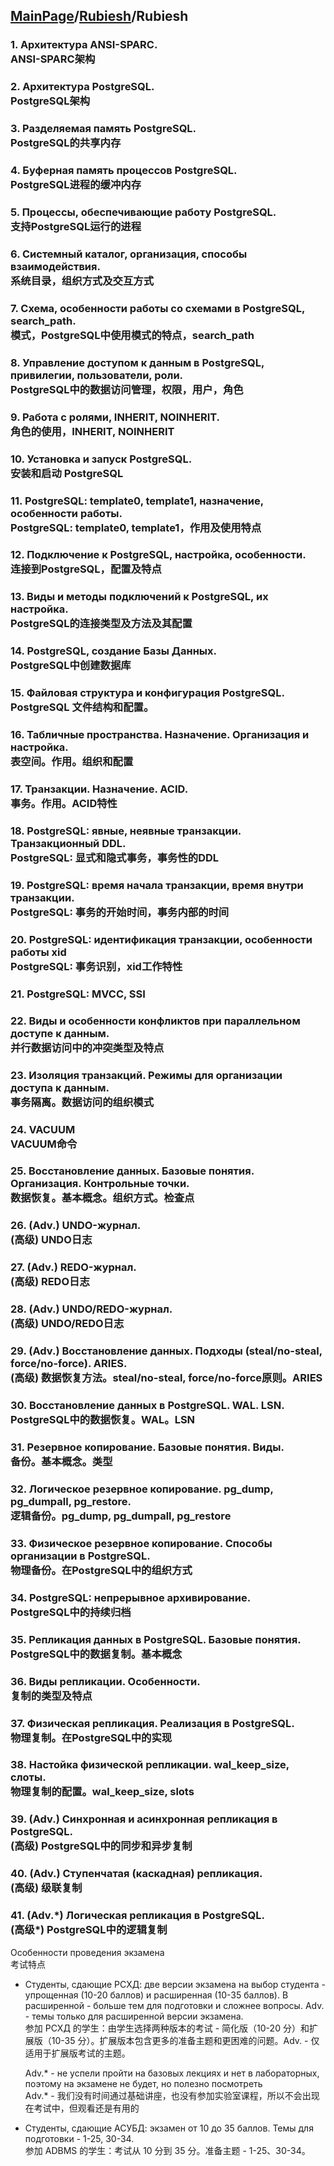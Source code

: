 ## [MainPage](../index.md)/[Rubiesh](README.md)/Rubiesh

### 1. Архитектура ANSI-SPARC. <br> ANSI-SPARC架构
### 2. Архитектура PostgreSQL. <br> PostgreSQL架构
### 3. Разделяемая память PostgreSQL. <br> PostgreSQL的共享内存
### 4. Буферная память процессов PostgreSQL. <br> PostgreSQL进程的缓冲内存
### 5. Процессы, обеспечивающие работу PostgreSQL. <br> 支持PostgreSQL运行的进程
### 6. Системный каталог, организация, способы взаимодействия. <br> 系统目录，组织方式及交互方式
### 7. Схема, особенности работы со схемами в PostgreSQL, search_path. <br> 模式，PostgreSQL中使用模式的特点，search_path
### 8. Управление доступом к данным в PostgreSQL, привилегии, пользователи, роли. <br> PostgreSQL中的数据访问管理，权限，用户，角色
### 9. Работа с ролями, INHERIT, NOINHERIT. <br> 角色的使用，INHERIT, NOINHERIT
### 10. Установка и запуск PostgreSQL. <br> 安装和启动 PostgreSQL
### 11. PostgreSQL: template0, template1, назначение, особенности работы. <br> PostgreSQL: template0, template1，作用及使用特点
### 12. Подключение к PostgreSQL, настройка, особенности. <br> 连接到PostgreSQL，配置及特点
### 13. Виды и методы подключений к PostgreSQL, их настройка. <br> PostgreSQL的连接类型及方法及其配置
### 14. PostgreSQL, создание Базы Данных. <br> PostgreSQL中创建数据库
### 15. Файловая структура и конфигурация PostgreSQL. <br> PostgreSQL 文件结构和配置。
### 16. Табличные пространства. Назначение. Организация и настройка. <br> 表空间。作用。组织和配置
### 17. Транзакции. Назначение. ACID. <br> 事务。作用。ACID特性
### 18. PostgreSQL: явные, неявные транзакции. Транзакционный DDL. <br> PostgreSQL: 显式和隐式事务，事务性的DDL
### 19. PostgreSQL: время начала транзакции, время внутри транзакции. <br> PostgreSQL: 事务的开始时间，事务内部的时间
### 20. PostgreSQL: идентификация транзакции, особенности работы xid <br> PostgreSQL: 事务识别，xid工作特性
### 21. PostgreSQL: MVCC, SSI
### 22. Виды и особенности конфликтов при параллельном доступе к данным. <br> 并行数据访问中的冲突类型及特点
### 23. Изоляция транзакций. Режимы для организации доступа к данным. <br> 事务隔离。数据访问的组织模式
### 24. VACUUM <br> VACUUM命令
### 25. Восстановление данных. Базовые понятия. Организация. Контрольные точки. <br> 数据恢复。基本概念。组织方式。检查点
### 26. (Adv.) UNDO-журнал. <br> (高级) UNDO日志
### 27. (Adv.) REDO-журнал. <br> (高级) REDO日志
### 28. (Adv.) UNDO/REDO-журнал. <br> (高级) UNDO/REDO日志
### 29. (Adv.) Восстановление данных. Подходы (steal/no-steal, force/no-force). ARIES. <br> (高级) 数据恢复方法。steal/no-steal, force/no-force原则。ARIES
### 30. Восстановление данных в PostgreSQL. WAL. LSN. <br> PostgreSQL中的数据恢复。WAL。LSN
### 31. Резервное копирование. Базовые понятия. Виды. <br> 备份。基本概念。类型
### 32. Логическое резервное копирование. pg_dump, pg_dumpall, pg_restore. <br> 逻辑备份。pg_dump, pg_dumpall, pg_restore
### 33. Физическое резервное копирование. Способы организации в PostgreSQL. <br> 物理备份。在PostgreSQL中的组织方式
### 34. PostgreSQL: непрерывное архивирование. <br> PostgreSQL中的持续归档
### 35. Репликация данных в PostgreSQL. Базовые понятия. <br> PostgreSQL中的数据复制。基本概念
### 36. Виды репликации. Особенности. <br> 复制的类型及特点
### 37. Физическая репликация. Реализация в PostgreSQL. <br> 物理复制。在PostgreSQL中的实现
### 38. Настойка физической репликации. wal_keep_size, слоты. <br> 物理复制的配置。wal_keep_size, slots
### 39. (Adv.) Синхронная и асинхронная репликация в PostgreSQL. <br>  (高级) PostgreSQL中的同步和异步复制
### 40. (Adv.) Ступенчатая (каскадная) репликация. <br> (高级) 级联复制
### 41. (Adv.\*) Логическая репликация в PostgreSQL. <br>  (高级\*) PostgreSQL中的逻辑复制

Особенности проведения экзамена  
考试特点  

- Студенты, сдающие РСХД: две версии экзамена на выбор студента - упрощенная (10-20 баллов) и расширенная (10-35 баллов). В расширенной - больше тем для подготовки и сложнее вопросы. Adv. - темы только для расширенной версии экзамена.  
  参加 РСХД 的学生：由学生选择两种版本的考试 - 简化版（10-20 分）和扩展版（10-35 分）。扩展版本包含更多的准备主题和更困难的问题。Adv. - 仅适用于扩展版考试的主题。

  Adv.\* - не успели пройти на базовых лекциях и нет в лабораторных, поэтому на экзамене не будет, но полезно посмотреть  
  Adv.\* - 我们没有时间通过​​基础讲座，也没有参加实验室课程，所以不会出现在考试中，但观看还是有用的

- Студенты, сдающие АСУБД: экзамен от 10 до 35 баллов. Темы для подготовки - 1-25, 30-34.  
  参加 ADBMS 的学生：考试从 10 分到 35 分。准备主题 - 1-25、30-34。